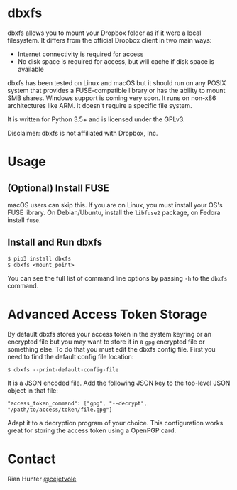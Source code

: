 # dbxfs

dbxfs allows you to mount your Dropbox folder as if it were a local
filesystem. It differs from the official Dropbox client in two main
ways:

* Internet connectivity is required for access
* No disk space is required for access, but will cache if disk space is available

dbxfs has been tested on Linux and macOS but it should run on any
POSIX system that provides a FUSE-compatible library or has the
ability to mount SMB shares. Windows support is coming very soon. It
runs on non-x86 architectures like ARM. It doesn't require a specific
file system.

It is written for Python 3.5+ and is licensed under the GPLv3.

Disclaimer: dbxfs is not affiliated with Dropbox, Inc.

# Usage

## (Optional) Install FUSE

macOS users can skip this. If you are on Linux, you must install your
OS's FUSE library. On Debian/Ubuntu, install the `libfuse2` package,
on Fedora install `fuse`.

## Install and Run dbxfs

    $ pip3 install dbxfs
    $ dbxfs <mount_point>

You can see the full list of command line options by passing `-h` to
the `dbxfs` command.

# Advanced Access Token Storage

By default dbxfs stores your access token in the system keyring or an
encrypted file but you may want to store it in a `gpg` encrypted file
or something else. To do that you must edit the dbxfs config
file. First you need to find the default config file location:

    $ dbxfs --print-default-config-file

It is a JSON encoded file. Add the following JSON key to the top-level
JSON object in that file:

    "access_token_command": ["gpg", "--decrypt", "/path/to/access/token/file.gpg"]

Adapt it to a decryption program of your choice. This configuration
works great for storing the access token using a OpenPGP card.

# Contact

Rian Hunter [@cejetvole](https://twitter.com/cejetvole)
